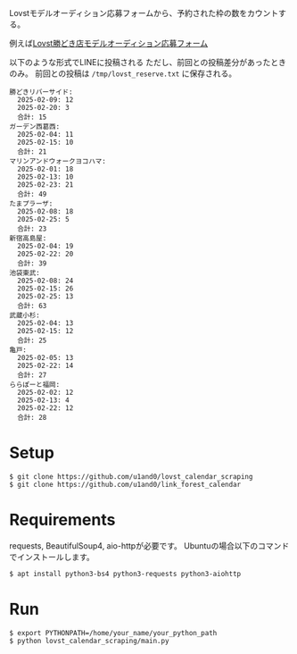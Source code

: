 Lovstモデルオーディション応募フォームから、予約された枠の数をカウントする。

例えば[Lovst勝どき店モデルオーディション応募フォーム](https://reserve.lovstmade.com/reserve/calendar/115/202/261)

以下のような形式でLINEに投稿される
ただし、前回との投稿差分があったときのみ。
前回との投稿は `/tmp/lovst_reserve.txt` に保存される。

```
勝どきリバーサイド:
  2025-02-09: 12
  2025-02-20: 3
  合計: 15
ガーデン西葛西:
  2025-02-04: 11
  2025-02-15: 10
  合計: 21
マリンアンドウォークヨコハマ:
  2025-02-01: 18
  2025-02-13: 10
  2025-02-23: 21
  合計: 49
たまプラーザ:
  2025-02-08: 18
  2025-02-25: 5
  合計: 23
新宿高島屋:
  2025-02-04: 19
  2025-02-22: 20
  合計: 39
池袋東武:
  2025-02-08: 24
  2025-02-15: 26
  2025-02-25: 13
  合計: 63
武蔵小杉:
  2025-02-04: 13
  2025-02-15: 12
  合計: 25
亀戸:
  2025-02-05: 13
  2025-02-22: 14
  合計: 27
ららぽーと福岡:
  2025-02-02: 12
  2025-02-13: 4
  2025-02-22: 12
  合計: 28
```

# Setup

```
$ git clone https://github.com/u1and0/lovst_calendar_scraping
$ git clone https://github.com/u1and0/link_forest_calendar
```

# Requirements
requests, BeautifulSoup4, aio-httpが必要です。
Ubuntuの場合以下のコマンドでインストールします。

```
$ apt install python3-bs4 python3-requests python3-aiohttp
```

# Run

```
$ export PYTHONPATH=/home/your_name/your_python_path
$ python lovst_calendar_scraping/main.py
```

